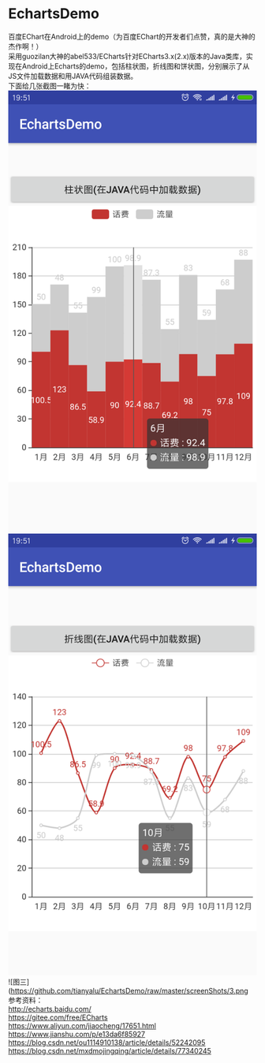 # EchartsDemo
百度EChart在Android上的demo（为百度EChart的开发者们点赞，真的是大神的杰作啊！）<br>
采用guozilan大神的abel533/ECharts针对ECharts3.x(2.x)版本的Java类库，实现在Android上Echarts的demo，包括柱状图，折线图和饼状图，分别展示了从JS文件加载数据和用JAVA代码组装数据。<br>
下面给几张截图一睹为快：<br>
![图一](https://github.com/tianyalu/EchartsDemo/blob/master/app/src/main/screenShots/1.png?raw=true)<br>
![图二](https://github.com/tianyalu/EchartsDemo/blob/master/app/src/main/screenShots/2.png?raw=true)<br>
![图三](https://github.com/tianyalu/EchartsDemo/raw/master/screenShots/3.png<br>
参考资料：<br>
http://echarts.baidu.com/<br>
https://gitee.com/free/ECharts<br>
https://www.aliyun.com/jiaocheng/17651.html<br>
https://www.jianshu.com/p/e13da6f85927<br>
https://blog.csdn.net/ou1114910138/article/details/52242095<br>
https://blog.csdn.net/mxdmojingqing/article/details/77340245<br>
